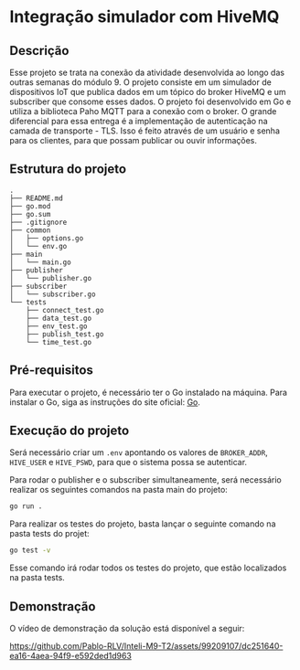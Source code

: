 # Integração simulador com HiveMQ

## Descrição

Esse projeto se trata na conexão da atividade desenvolvida ao longo das outras semanas do módulo 9. O projeto consiste em um simulador de dispositivos IoT que publica dados em um tópico do broker HiveMQ e um subscriber que consome esses dados. O projeto foi desenvolvido em Go e utiliza a biblioteca Paho MQTT para a conexão com o broker. O grande diferencial para essa entrega é a implementação de autenticação na camada de transporte - TLS. Isso é feito através de um usuário e senha para os clientes, para que possam publicar ou ouvir informações.

## Estrutura do projeto

```
.
├── README.md
├── go.mod
├── go.sum
├── .gitignore
├── common
│   ├── options.go
│   └── env.go
├── main
│   └── main.go
├── publisher
│   └── publisher.go
├── subscriber
│   └── subscriber.go
└── tests
    ├── connect_test.go
    ├── data_test.go
    ├── env_test.go
    ├── publish_test.go
    └── time_test.go
```

## Pré-requisitos

Para executar o projeto, é necessário ter o Go instalado na máquina. Para instalar o Go, siga as instruções do site oficial: [Go](https://golang.org/doc/install).

## Execução do projeto

Será necessário criar um `.env` apontando os valores de `BROKER_ADDR`, `HIVE_USER` e `HIVE_PSWD`, para que o sistema possa se autenticar.

Para rodar o publisher e o subscriber simultaneamente, será necessário realizar os seguintes comandos na pasta main do projeto:

```bash
go run .
```

Para realizar os testes do projeto, basta lançar o seguinte comando na pasta tests do projet:

```bash
go test -v
```

Esse comando irá rodar todos os testes do projeto, que estão localizados na pasta tests.

## Demonstração

O vídeo de demonstração da solução está disponível a seguir:

https://github.com/Pablo-RLV/Inteli-M9-T2/assets/99209107/dc251640-ea16-4aea-94f9-e592ded1d963
